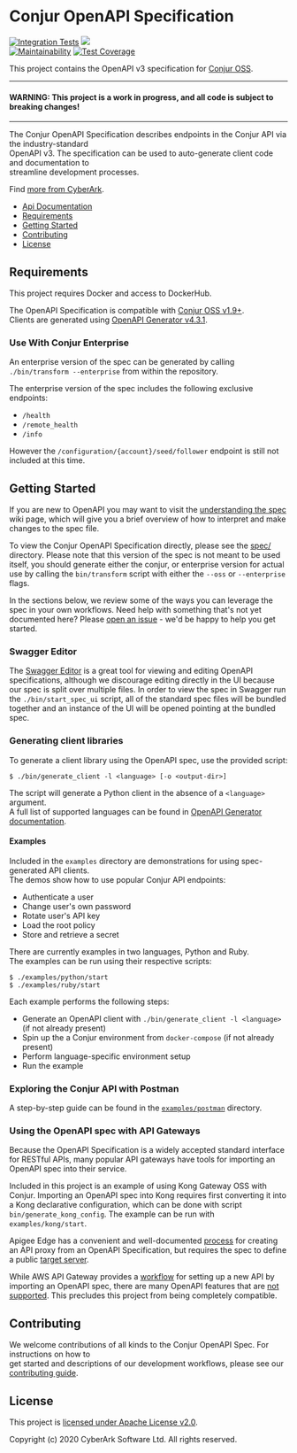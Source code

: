 # Conjur OpenAPI Specification
[![Integration Tests](https://github.com/conjurinc/conjur-openapi-spec/workflows/Integration%20Tests/badge.svg)](https://github.com/conjurinc/conjur-openapi-spec/actions?query=workflow%3A%22Run+Integration+Tests%22)
![](https://img.shields.io/badge/Certification%20Level-Community-28A745?link=https://github.com/cyberark/community/blob/master/Conjur/conventions/certification-levels.md)  
[![Maintainability](https://api.codeclimate.com/v1/badges/7bf3957dc33055b0de06/maintainability)](https://codeclimate.com/github/cyberark/conjur-openapi-spec/maintainability)
[![Test Coverage](https://api.codeclimate.com/v1/badges/7bf3957dc33055b0de06/test_coverage)](https://codeclimate.com/github/cyberark/conjur-openapi-spec/test_coverage)

This project contains the OpenAPI v3 specification for [Conjur OSS](https://www.conjur.org/).  

---

#### **WARNING: This project is a work in progress, and all code is subject to breaking changes!**

---

The Conjur OpenAPI Specification describes endpoints in the Conjur API via the industry-standard  
OpenAPI v3. The specification can be used to auto-generate client code and documentation to  
streamline development processes.

Find [more from CyberArk](https://github.com/cyberark).

* [Api Documentation](https://github.com/cyberark/conjur-openapi-spec/wiki)
* [Requirements](#requirements)
* [Getting Started](#getting-started)
* [Contributing](#contributing)
* [License](#license)

<!--
Table of contents generated with markdown-toc
http://ecotruct-canada.github.io/markdown-toc/
-->

## Requirements

This project requires Docker and access to DockerHub.

The OpenAPI Specification is compatible with [Conjur OSS v1.9+](https://github.com/cyberark/conjur).  
Clients are generated using [OpenAPI Generator v4.3.1](https://github.com/OpenAPITools/openapi-generator/tree/v4.3.1).

### Use With Conjur Enterprise

An enterprise version of the spec can be generated by calling `./bin/transform --enterprise`
from within the repository.

The enterprise version of the spec includes the following exclusive endpoints:

* `/health`
* `/remote_health`
* `/info`

However the `/configuration/{account}/seed/follower` endpoint is still not
included at this time.

## Getting Started

If you are new to OpenAPI you may want to visit the
[understanding the spec](https://github.com/cyberark/conjur-openapi-spec/wiki/Interpreting-The-Spec)
wiki page, which will give you a brief overview of how to interpret and make changes to the spec file.

To view the Conjur OpenAPI Specification directly, please see the [spec/](./spec/) directory.
Please note that this version of the spec is not meant to be used itself, you should generate
either the conjur, or enterprise version for actual use by calling the `bin/transform` script
with either the `--oss` or `--enterprise` flags.

In the sections below, we review some of the ways you can leverage the spec in your own workflows.
Need help with something that's not yet documented here? Please
[open an issue](https://github.com/cyberark/conjur-openapi-spec/issues/new/choose) - we'd be happy
to help you get started.

### Swagger Editor

The [Swagger Editor](https://swagger.io/tools/swagger-ui/) is a great tool for viewing and editing
OpenAPI specifications, although we discourage editing directly in the UI because our spec
is split over multiple files. In order to view the spec in Swagger run the
`./bin/start_spec_ui` script, all of the standard spec files will be bundled together and
an instance of the UI will be opened pointing at the bundled spec.

### Generating client libraries

To generate a client library using the OpenAPI spec, use the provided script:

```shell
$ ./bin/generate_client -l <language> [-o <output-dir>]
```

The script will generate a Python client in the absence of a `<language>` argument.  
A full list of supported languages can be found in 
[OpenAPI Generator documentation](https://github.com/OpenAPITools/openapi-generator#overview).


#### Examples

Included in the `examples` directory are demonstrations for using spec-generated API clients.  
The demos show how to use popular Conjur API endpoints:
- Authenticate a user
- Change user's own password
- Rotate user's API key
- Load the root policy
- Store and retrieve a secret

There are currently examples in two languages, Python and Ruby.  
The examples can be run using their respective scripts:

```shell
$ ./examples/python/start
$ ./examples/ruby/start
```

Each example performs the following steps:
- Generate an OpenAPI client with `./bin/generate_client -l <language>` (if not already present)
- Spin up the a Conjur environment from `docker-compose` (if not already present)
- Perform language-specific environment setup
- Run the example

### Exploring the Conjur API with Postman

A step-by-step guide can be found in the [`examples/postman`](examples/postman) directory.

### Using the OpenAPI spec with API Gateways

Because the OpenAPI Specification is a widely accepted standard interface for RESTful APIs, many
popular API gateways have tools for importing an OpenAPI spec into their service.

Included in this project is an example of using Kong Gateway OSS with Conjur. Importing an
OpenAPI spec into Kong requires first converting it into a Kong declarative configuration, which
can be done with script `bin/generate_kong_config`. The example can be run with
`examples/kong/start`.

Apigee Edge has a convenient and well-documented
[process](https://docs.apigee.com/api-platform/tutorials/create-api-proxy-openapi-spec)
for creating an API proxy from an OpenAPI Specification, but requires the spec to define a public
[target server](https://swagger.io/docs/specification/api-host-and-base-path/).

While AWS API Gateway provides a
[workflow](https://docs.aws.amazon.com/apigateway/latest/developerguide/import-edge-optimized-api.html)
for setting up a new API by importing an OpenAPI spec, there are many OpenAPI features that are
[not supported](https://docs.aws.amazon.com/apigateway/latest/developerguide/api-gateway-known-issues.html).
This precludes this project from being completely compatible.

## Contributing

We welcome contributions of all kinds to the Conjur OpenAPI Spec. For instructions on how to  
get started and descriptions of our development workflows, please see our [contributing guide](CONTRIBUTING.md).

## License

This project is [licensed under Apache License v2.0](LICENSE).

Copyright (c) 2020 CyberArk Software Ltd. All rights reserved.

